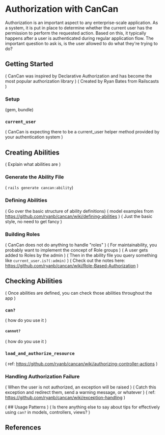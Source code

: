 # Authorization with CanCan

Authorization is an important aspect to any enterprise-scale application. As a system, it is put in place to determine whether the current user has the permission to perform the requested action. Based on this, it typically happens after a user is authenticated during regular application flow. The important question to ask is, is the user allowed to do what they're trying to do?

## Getting Started

( CanCan was inspired by Declarative Authorization and has become the most popular authorization library )
( Created by Ryan Bates from Railscasts )

### Setup

(gem, bundle)

### `current_user`

( CanCan is expecting there to be a current_user helper method provided by your authentication system )

## Creating Abilities

( Explain what abilities are )

### Generate the Ability File

( `rails generate cancan:ability`)

### Defining Abilities

( Go over the basic structure of ability definitions)
( model examples from https://github.com/ryanb/cancan/wiki/defining-abilities )
( Just the basic style, no need to get fancy )

### Building Roles

( CanCan does not do anything to handle "roles" )
( For maintainability, you probably want to implement the concept of Role groups )
( A user gets added to Roles by the admin )
( Then in the ability file you query something like `current_user.is?(:admin)` )
( Check out the notes here: https://github.com/ryanb/cancan/wiki/Role-Based-Authorization )

## Checking Abilities

( Once abilities are defined, you can check those abilities throughout the app )

### `can?`

( how do you use it )

#### `cannot?`

( how do you use it )

### `load_and_authorize_resource`

( ref: https://github.com/ryanb/cancan/wiki/authorizing-controller-actions )

### Handling Authorization Failure

( When the user is not authorized, an exception will be raised )
( Catch this exception and redirect them, send a warning message, or whatever )
( ref: https://github.com/ryanb/cancan/wiki/exception-handling )

( ## Usage Patterns )
( Is there anything else to say about tips for effectively using `can?` in models, controllers, views? )

## References
